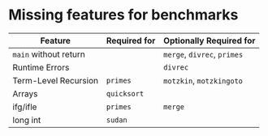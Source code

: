 # Missing features for benchmarks

| Feature                       | Required for | Optionally Required for     | 
| ----------------------------- | ------------ | --------------------------- |
| `main` without return         |              | `merge`, `divrec`, `primes` |
| Runtime Errors                |              | `divrec`                    | 
| Term-Level Recursion          | `primes`     | `motzkin`, `motzkingoto`    |
| Arrays                        | `quicksort`  |                             |
| ifg/ifle                      | `primes`     | `merge`                     |
| long int                      | `sudan`      |                             |
